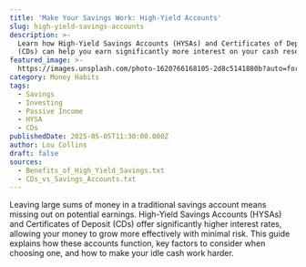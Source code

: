 ```yaml
---
title: 'Make Your Savings Work: High-Yield Accounts'
slug: high-yield-savings-accounts
description: >-
  Learn how High-Yield Savings Accounts (HYSAs) and Certificates of Deposit
  (CDs) can help you earn significantly more interest on your cash reserves.
featured_image: >-
  https://images.unsplash.com/photo-1620766168105-2d8c5141880b?auto=format&fit=crop&w=801&q=80
category: Money Habits
tags:
  - Savings
  - Investing
  - Passive Income
  - HYSA
  - CDs
publishedDate: 2025-05-05T11:30:00.000Z
author: Lou Collins
draft: false
sources:
  - Benefits_of_High_Yield_Savings.txt
  - CDs_vs_Savings_Accounts.txt
---
```


Leaving large sums of money in a traditional savings account means missing out on potential earnings. High-Yield Savings Accounts (HYSAs) and Certificates of Deposit (CDs) offer significantly higher interest rates, allowing your money to grow more effectively with minimal risk. This guide explains how these accounts function, key factors to consider when choosing one, and how to make your idle cash work harder.
